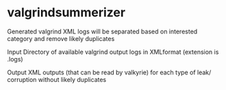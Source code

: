 # valgrindsummerizer
Generated valgrind XML logs will be separated based on interested category and remove likely duplicates 

Input 
Directory of available valgrind output logs in XMLformat (extension is .logs)

Output 
XML outputs (that can be read by valkyrie) for each type of leak/ corruption without likely duplicates 


